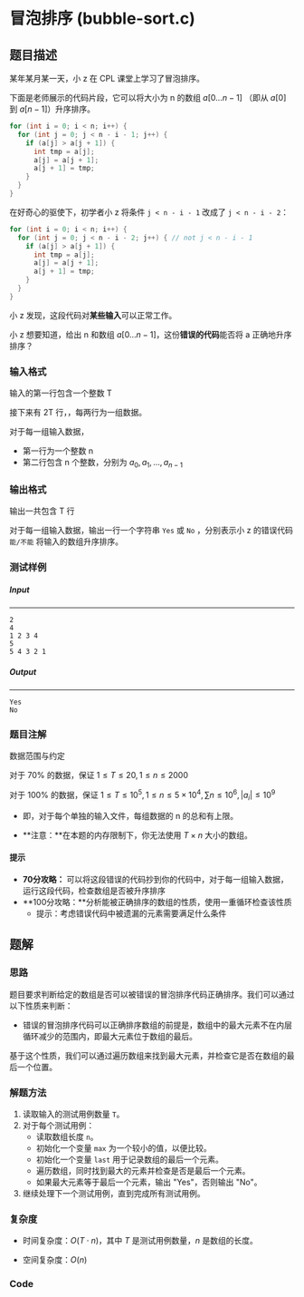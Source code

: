# 冒泡排序 (bubble-sort.c)

## 题目描述

某年某月某一天，小 z 在 CPL 课堂上学习了冒泡排序。

下面是老师展示的代码片段，它可以将大小为 n  的数组 $a[0…n-1]$ （即从 $a[0]$ 到 $a[n−1]$）升序排序。

```c
for (int i = 0; i < n; i++) {
  for (int j = 0; j < n - i - 1; j++) {
    if (a[j] > a[j + 1]) {
      int tmp = a[j];
      a[j] = a[j + 1];
      a[j + 1] = tmp;
    }
  }
}
```

在好奇心的驱使下，初学者小 z 将条件 `j < n - i - 1` 改成了 `j < n - i - 2`：

```c
for (int i = 0; i < n; i++) {
  for (int j = 0; j < n - i - 2; j++) { // not j < n - i - 1
    if (a[j] > a[j + 1]) {
      int tmp = a[j];
      a[j] = a[j + 1];
      a[j + 1] = tmp;
    }
  }
}
```

小 z 发现，这段代码对**某些输入**可以正常工作。

小 z 想要知道，给出 n 和数组 $a[0…n-1]$，这份**错误的代码**能否将 a 正确地升序排序？

### 输入格式

输入的第一行包含一个整数  T

接下来有 2T 行，，每两行为一组数据。

对于每一组输入数据，

- 第一行为一个整数 n
- 第二行包含 n 个整数，分别为 $a_0,a_1,…,a_{n-1}$

### 输出格式

输出一共包含 T 行

对于每一组输入数据，输出一行一个字符串 `Yes` 或 `No` ，分别表示小 z 的错误代码 `能/不能` 将输入的数组升序排序。

### 测试样例

##### Input

------

```
2
4
1 2 3 4
5
5 4 3 2 1
```

##### Output

------

```
Yes
No
```

### 题目注解

数据范围与约定

对于 70% 的数据，保证 $1 \leq T \leq 20,1 \leq n \leq 2000$

对于 100% 的数据，保证 $1 \leq T \leq 10^5,1 \leq n \leq 5×10^4, \sum n \leq 10^6 ,|a_i| \leq 10^9$

- 即，对于每个单独的输入文件，每组数据的 n 的总和有上限。

- **注意：**在本题的内存限制下，你无法使用 $T×n$ 大小的数组。

#### 提示

- **70分攻略：** 可以将这段错误的代码抄到你的代码中，对于每一组输入数据，运行这段代码，检查数组是否被升序排序
- **100分攻略：**分析能被正确排序的数组的性质，使用一重循环检查该性质
  - 提示：考虑错误代码中被遗漏的元素需要满足什么条件





## 题解

### 思路

题目要求判断给定的数组是否可以被错误的冒泡排序代码正确排序。我们可以通过以下性质来判断：

- 错误的冒泡排序代码可以正确排序数组的前提是，数组中的最大元素不在内层循环减少的范围内，即最大元素位于数组的最后。

基于这个性质，我们可以通过遍历数组来找到最大元素，并检查它是否在数组的最后一个位置。

### 解题方法

1. 读取输入的测试用例数量 `T`。
2. 对于每个测试用例：
   - 读取数组长度 `n`。
   - 初始化一个变量 `max` 为一个较小的值，以便比较。
   - 初始化一个变量 `last` 用于记录数组的最后一个元素。
   - 遍历数组，同时找到最大的元素并检查是否是最后一个元素。
   - 如果最大元素等于最后一个元素，输出 "Yes"，否则输出 "No"。
3. 继续处理下一个测试用例，直到完成所有测试用例。

### 复杂度

- 时间复杂度：$O(T \cdot n)$，其中 $T$ 是测试用例数量，$n$ 是数组的长度。

- 空间复杂度：$O(n)$

### Code

```c

```

